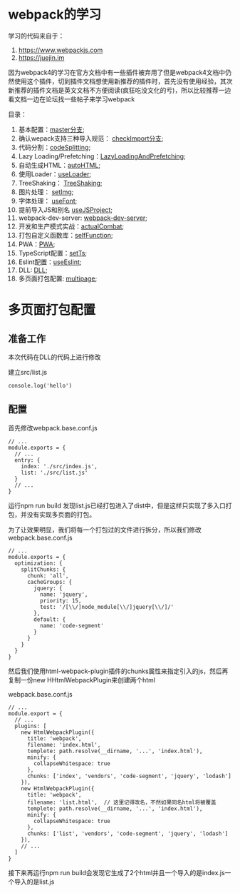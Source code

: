# webpack的学习
学习的代码来自于：
1. https://www.webpackjs.com
2. https://juejin.im

因为webpack4的学习在官方文档中有一些插件被弃用了但是webpack4文档中仍然使用这个插件，切到插件文档想使用新推荐的插件时，首先没有使用经验，其次新推荐的插件文档是英文文档不方便阅读(疯狂吃没文化的亏)，所以比较推荐一边看文档一边在论坛找一些帖子来学习webpack

目录：

1. 基本配置：[master分支](https://github.com/ChunchunIsMe/studyWebpack "master");
2. 确认wepack支持三种导入规范： [checkImport分支](https://github.com/ChunchunIsMe/studyWebpack/tree/checkImport "checkImport");
3. 代码分割：[codeSplitting](https://github.com/ChunchunIsMe/studyWebpack/tree/codeSplitting "codeSplitting");
4. Lazy Loading/Prefetching：[LazyLoadingAndPrefetching](https://github.com/ChunchunIsMe/studyWebpack/tree/LazyLoadingAndPrefetching "LazyLoadingAndPrefetching");
5. 自动生成HTML：[autoHTML](https://github.com/ChunchunIsMe/studyWebpack/tree/autoHTML "autoHTML");
6. 使用Loader：[useLoader](https://github.com/ChunchunIsMe/studyWebpack/tree/useLoader "useLoader");
7. TreeShaking： [TreeShaking](https://github.com/ChunchunIsMe/studyWebpack/tree/TreeShaking "TreeShaking");
8. 图片处理： [setImg](https://github.com/ChunchunIsMe/studyWebpack/tree/setImg "setImg");
9. 字体处理： [useFont](https://github.com/ChunchunIsMe/studyWebpack/tree/useFont "useFont");
10. 提前导入JS和别名 [useJSProject](https://github.com/ChunchunIsMe/studyWebpack/tree/useJSProject "useJSProject");
11. webpack-dev-server: [webpack-dev-server](https://github.com/ChunchunIsMe/studyWebpack/tree/webpack-dev-server "webpack-dev-server");
12. 开发和生产模式实战：[actualCombat](https://github.com/ChunchunIsMe/studyWebpack/tree/actualCombat "actualCombat");
13. 打包自定义函数库：[selfFunction](https://github.com/ChunchunIsMe/studyWebpack/tree/selfFunction "selfFunction");
14. PWA：[PWA](https://github.com/ChunchunIsMe/studyWebpack/tree/PWA "PWA");
15. TypeScript配置：[setTs](https://github.com/ChunchunIsMe/studyWebpack/tree/setTs "setTs");
16. Eslint配置：[useEslint](https://github.com/ChunchunIsMe/studyWebpack/tree/useEslint "useEslint");
17. DLL: [DLL](https://github.com/ChunchunIsMe/studyWebpack/tree/DLL "DLL");
18. 多页面打包配置: [multipage](https://github.com/ChunchunIsMe/studyWebpack/tree/multipage "multipage");

# 多页面打包配置
## 准备工作
本次代码在DLL的代码上进行修改

建立src/list.js
```
console.log('hello')
```
## 配置
首先修改webpack.base.conf.js
```
// ...
module.exports = {
  // ...
  entry: {
    index: './src/index.js',
    list: './src/list.js'
  }
  // ...
}
```
运行npm run build 发现list.js已经打包进入了dist中，但是这样只实现了多入口打包，并没有实现多页面的打包。

为了让效果明显，我们将每一个打包过的文件进行拆分，所以我们修改webpack.base.conf.js
```
// ...
module.exports = {
  optimization: {
    splitChunks: {
      chunk: 'all',
      cacheGroups: {
        jquery: {
          name: 'jquery',
          priority: 15,
          test: '/[\\/]node_module[\\/]jquery[\\/]/'
        },
        default: {
          name: 'code-segment'
        }
      }
    }
  }
}
```
然后我们使用html-webpack-plugin插件的chunks属性来指定引入的js，然后再复制一份new HHtmlWebpackPlugin来创建两个html

webpack.base.conf.js
```
// ...
module.export = {
  // ...
  plugins: [
    new HtmlWebpackPlugin({
      title: 'webpack',
      filename: 'index.html',
      templete: path.resolve(__dirname, '...', 'index.html'),
      minify: {
        collapseWhitespace: true
      },
      chunks: ['index', 'vendors', 'code-segment', 'jquery', 'lodash']      
    }),
    new HtmlWebpackPlugin({
      title: 'webpack',
      filename: 'list.html',  // 这里记得改名，不然如果同名html将被覆盖
      templete: path.resolve(__dirname, '...', 'index.html'),
      minify: {
        collapseWhitespace: true
      },
      chunks: ['list', 'vendors', 'code-segment', 'jquery', 'lodash']      
    }),
    // ...
  ]
}
```
接下来再运行npm run build会发现它生成了2个html并且一个导入的是index.js一个导入的是list.js